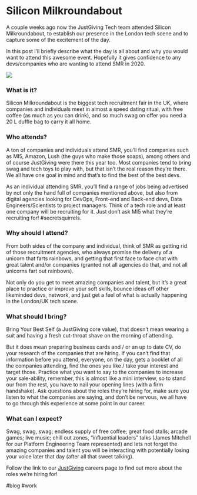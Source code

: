 # Silicon Milkroundabout

A couple weeks ago now the JustGiving Tech team attended Silicon Milkroundabout, to establish our presence in the London tech scene and to capture some of the excitement of the day. 

In this post I’ll briefly describe what the day is all about and why you would want to attend this awesome event. Hopefully it gives confidence to any devs/companies who are wanting to attend SMR in 2020.

![](SMR-Blogpost/silicon-milkroundabout-image-london-2019.jpg)


### What is it?
Silicon Milkroundabout is the biggest tech recruitment fair in the UK, where companies and individuals meet in almost a speed dating ritual, with free coffee (as much as you can drink), and so much swag on offer you need a 20 L duffle bag to carry it all home.

### Who attends?
A ton of companies and individuals attend SMR, you’ll find companies such as MI5, Amazon, Lush (the guys who make those soaps), among others and of course JustGiving were there this year too. Most companies tend to bring swag and tech toys to play with, but that isn’t the real reason they’re there. We all have one goal in mind and that’s to find the best of the best devs. 

As an individual attending SMR, you’ll find a range of jobs being advertised by not only the hand full of companies mentioned above, but also from digital agencies looking for DevOps, Front-end and Back-end devs, Data Engineers/Scientists to project managers. Think of a tech role and at least one company will be recruiting for it. Just don’t ask MI5 what they’re recruiting for! \#secretsquirrels. 


### Why should I attend?
From both sides of the company and individual, think of SMR as getting rid of those recruitment agencies, who always promise the delivery of a unicorn that farts rainbows, and getting that first face to face chat with great talent and/or companies (granted not all agencies do that, and not all unicorns fart out rainbows). 

Not only do you get to meet amazing companies and talent, but it’s a great place to practice or improve your soft skills, bounce ideas off other likeminded devs, network, and just get a feel of what is actually happening in the London/UK tech scene.


### What should I bring?  
Bring Your Best Self (a JustGiving core value), that doesn’t mean wearing a suit and having a fresh cut-throat shave on the morning of attending. 

But it does mean preparing business cards and / or an up to date CV, do your research of the companies that are hiring. If you can’t find that information before you attend, everyone, on the day, gets a booklet of all the companies attending, find the ones you like / take your interest and target those.
Practice what you want to say to the companies to increase your sale-ability, remember, this is almost like a mini interview, so to stand our from the rest, you have to nail your opening lines (with a firm handshake). Ask questions about the roles they’re hiring for, make sure you listen to what the companies are saying, and don’t be nervous, we all have to go through this experience at some point in our career.


### What can I expect?
Swag, swag, swag; endless supply of free coffee; great food stalls; arcade games; live music; chill out zones, “influential leaders” talks (James Mitchell for our Platform Engineering Team represented) and lets not forget the amazing companies and talent you will be interacting with potentially losing your voice later that day (after all that sweet talking).


Follow the link to our [JustGiving](https://www.justgiving.com/jobs) careers page to find out more about the roles we’re hiring for!


#blog #work